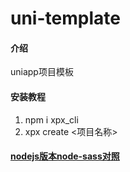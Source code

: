 # uni-template

#### 介绍

uniapp项目模板

#### 安装教程

1. npm i xpx_cli
2. xpx create <项目名称>

#### [nodejs版本node-sass对照](https://www.npmjs.com/package/node-sass)
